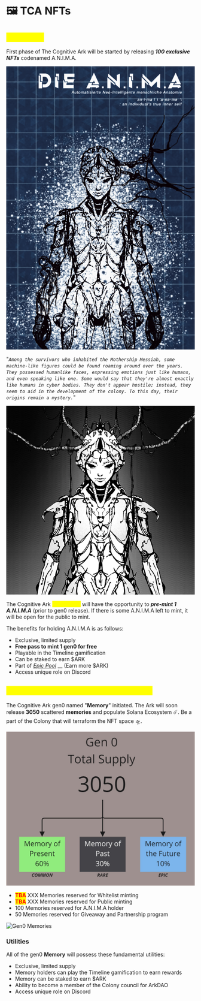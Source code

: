 # 🖼 TCA NFTs



## <mark style="color:yellow;">A.N.I.M.A</mark>

First phase of The Cognitive Ark will be started by releasing _**100 exclusive NFTs**_ codenamed A.N.I.M.A.&#x20;



![The A.N.I.M.A](<../../.gitbook/assets/ANIMA Blueprint.png>)

"_`Among the survivors who inhabited the Mothership Messiah, some machine-like figures could be found roaming around over the years. They possessed humanlike faces, expressing emotions just like humans, and even speaking like one. Some would say that they're almost exactly like humans in cyber bodies. They don't appear hostile; instead, they seem to aid in the development of the colony. To this day, their origins remain a mystery.`_"



![A.N.I.M.A NFT](../../.gitbook/assets/ANIMA-BATCH-GIF.gif)

The Cognitive Ark <mark style="color:yellow;">**OG-Colony**</mark> will have the opportunity to _**pre-mint 1 A.N.I.M.A**_ (prior to gen0 release). If there is some A.N.I.M.A left to mint, it will be open for the public to mint.

The benefits for holding A.N.I.M.A is as follows:

* Exclusive, limited supply
* **Free pass to mint 1 gen0 for free**
* Playable in the Timeline gamification
* Can be staked to earn $ARK
* Part of [_Epic Pool_](https://docs.cognitiveark.io/injecting-new-nft-culture/usdark-tokenomics#usdark-distribution) __ (Earn more $ARK)
* Access unique role on Discord

## <mark style="color:yellow;">The Cognitive Ark gen0 (The Genesis)</mark>

The Cognitive Ark gen0 named "**Memory**" initiated. The Ark will soon release **3050** scattered **memories** and populate Solana Ecosystem ☄️. Be a part of the Colony that will terraform the NFT space 🛸.

![](<../../.gitbook/assets/Finance - gen0 Total Supply.jpg>)

* <mark style="color:red;">**TBA**</mark> XXX Memories reserved for Whitelist minting&#x20;
* <mark style="color:red;">**TBA**</mark> XXX Memories reserved for Public minting
* 100 Memories reserved for A.N.I.M.A holder
* 50 Memories reserved for Giveaway and Partnership program

![Gen0 Memories](../../.gitbook/assets/GEN-0-GIF.gif)

### Utilities

All of the gen0 **Memory** will possess these fundamental utilities:

* Exclusive, limited supply
* Memory holders can play the Timeline gamification to earn rewards
* Memory can be staked to earn $ARK
* Ability to become a member of the Colony council for ArkDAO
* Access unique role on Discord

